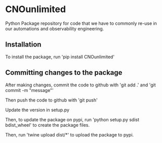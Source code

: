# CNOunlimited
Python Package repository for code that we have to commonly re-use in our automations and observability engineering.

## Installation

To install the package, run 'pip install CNOunlimited'


## Committing changes to the package

After making changes, commit the code to github with 'git add .' and 'git commit -m "message"'

Then push the code to github with 'git push'

Update the version in setup.py

Then, to update the package on pypi, run 'python setup.py sdist bdist_wheel' to create the package files.

Then, run 'twine upload dist/*' to upload the package to pypi.